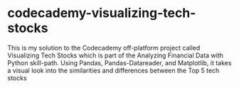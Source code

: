# codecademy-visualizing-tech-stocks
This is my solution to the Codecademy off-platform project called Visualizing Tech Stocks which is part of the  Analyzing Financial Data with Python skill-path. Using Pandas, Pandas-Datareader, and Matplotlib, it takes a visual look into the similarities and differences between the Top 5 tech stocks
